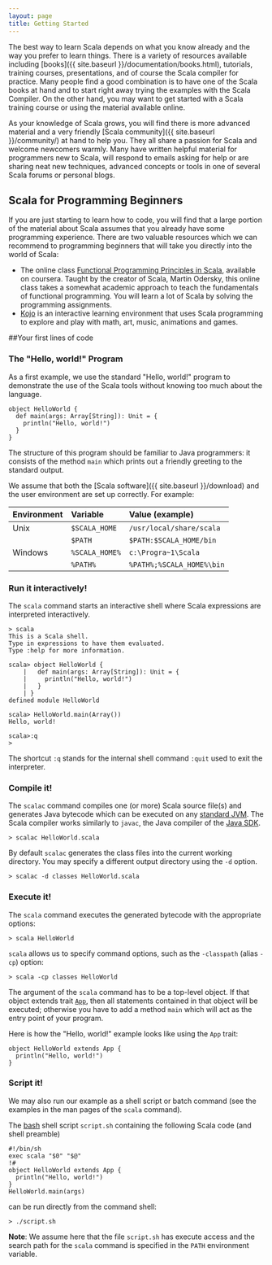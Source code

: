 ```yaml
---
layout: page
title: Getting Started
---
```


The best way to learn Scala depends on what you know already and the way you prefer to learn things. There is a variety of resources available including [books]({{ site.baseurl }}/documentation/books.html), tutorials, training courses, presentations, and of course the Scala compiler for practice. Many people find a good combination is to have one of the Scala books at hand and to start right away trying the examples with the Scala Compiler. On the other hand, you may want to get started with a Scala training course or using the material available online.

As your knowledge of Scala grows, you will find there is more advanced material and a very friendly [Scala community]({{ site.baseurl }}/community/) at hand to help you. They all share a passion for Scala and welcome newcomers warmly. Many have written helpful material for programmers new to Scala, will respond to emails asking for help or are sharing neat new techniques, advanced concepts or tools in one of several Scala forums or personal blogs.


## Scala for Programming Beginners

If you are just starting to learn how to code, you will find that a large portion of the material about Scala assumes that you already have some programming experience. There are two valuable resources which we can recommend to programming beginners that will take you directly into the world of Scala:

* The online class [Functional Programming Principles in Scala](https://www.coursera.org/course/progfun), available on coursera. Taught by the creator of Scala, Martin Odersky, this online class takes a somewhat academic approach to teach the fundamentals of functional programming. You will learn a lot of Scala by solving the programming assignments.
* [Kojo](http://www.kogics.net/sf:kojo) is an interactive learning environment that uses Scala programming to explore and play with math, art, music, animations and games.

##Your first lines of code

### The "Hello, world!" Program

As a first example, we use the standard "Hello, world!" program to demonstrate the use of the Scala tools without knowing too much about the language.

    object HelloWorld {
      def main(args: Array[String]): Unit = {
        println("Hello, world!")
      }
    }

The structure of this program should be familiar to Java programmers: it consists of the method `main` which prints out a friendly greeting to the standard output.

We assume that both the [Scala software]({{ site.baseurl  }}/download) and the user environment are set up correctly. For example:

| Environment | Variable         | Value (example)
|:------------|:-----------------|:---------------
| Unix        | `$SCALA_HOME`    | `/usr/local/share/scala`
|             | `$PATH`          | `$PATH:$SCALA_HOME/bin`
| Windows     | `%SCALA_HOME%`   | `c:\Progra~1\Scala`
|             | `%PATH%`         | `%PATH%;%SCALA_HOME%\bin`


### Run it interactively!

The `scala` command starts an interactive shell where Scala expressions are interpreted interactively.

    > scala
    This is a Scala shell.
    Type in expressions to have them evaluated.
    Type :help for more information.

    scala> object HelloWorld {
        |   def main(args: Array[String]): Unit = {
        |     println("Hello, world!")
        |   }
        | }
    defined module HelloWorld

    scala> HelloWorld.main(Array())
    Hello, world!

    scala>:q
    >

The shortcut `:q` stands for the internal shell command `:quit` used to exit the interpreter.

### Compile it!

The `scalac` command compiles one (or more) Scala source file(s) and generates Java bytecode which can be executed on any [standard JVM](http://java.sun.com/docs/books/jvms/). The Scala compiler works similarly to `javac`, the Java compiler of the [Java SDK](http://java.sun.com/javase/).

    > scalac HelloWorld.scala

By default `scalac` generates the class files into the current working directory. You may specify a different output directory using the `-d` option.

    > scalac -d classes HelloWorld.scala


### Execute it!

The `scala` command executes the generated bytecode with the appropriate options:

    > scala HelloWorld

`scala` allows us to specify command options, such as the `-classpath` (alias `-cp`) option:

    > scala -cp classes HelloWorld

The argument of the `scala` command has to be a top-level object. If that object extends trait [`App`]({{page.docpath}}#scala.App), then all statements contained in that object will be executed; otherwise you have to add a method `main` which will act as the           entry point of your program.

Here is how the "Hello, world!" example looks like using the `App` trait:

    object HelloWorld extends App {
      println("Hello, world!")
    }

### Script it!

We may also run our example as a shell script or batch command (see the examples in the man pages of the `scala` command).

The [bash](http://www.gnu.org/software/bash/) shell script `script.sh` containing the following Scala code (and shell preamble)

    #!/bin/sh
    exec scala "$0" "$@"
    !#
    object HelloWorld extends App {
      println("Hello, world!")
    }
    HelloWorld.main(args)

can be run directly from the command shell:

    > ./script.sh

**Note**: We assume here that the file `script.sh` has execute access and the search path for the `scala` command is specified in the `PATH` environment variable.
